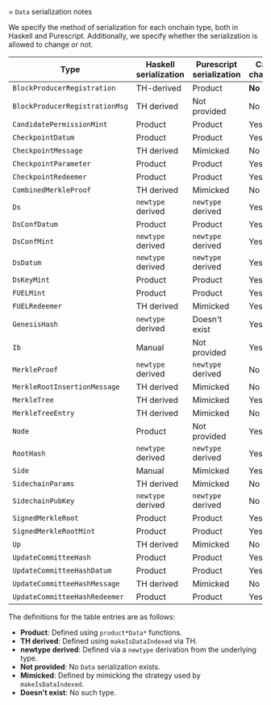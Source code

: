 = `Data` serialization notes

We specify the method of serialization for each onchain type, both in Haskell
and Purescript. Additionally, we specify whether the serialization is allowed to
change or not.

| __Type__ | __Haskell serialization__ | __Purescript serialization__ | __Can change__ |
| -- | -- | -- | -- |
| `BlockProducerRegistration` | TH-derived | Product | **No** |
| `BlockProducerRegistrationMsg` | TH derived | Not provided | No |
| `CandidatePermissionMint` | Product | Product | Yes |
| `CheckpointDatum` | Product | Product | Yes |
| `CheckpointMessage` | TH derived | Mimicked | No |
| `CheckpointParameter` | Product | Product | Yes |
| `CheckpointRedeemer` | Product | Product | Yes |
| `CombinedMerkleProof` | TH derived | Mimicked | No |
| `Ds` | `newtype` derived | `newtype` derived | Yes |
| `DsConfDatum` | Product | Product | Yes |
| `DsConfMint` | `newtype` derived | `newtype` derived | Yes |
| `DsDatum` | `newtype` derived | `newtype` derived | Yes |
| `DsKeyMint` | Product | Product | Yes |
| `FUELMint` | Product | Product | Yes |
| `FUELRedeemer` | TH derived | Mimicked | Yes |
| `GenesisHash` | `newtype` derived | Doesn't exist | Yes |
| `Ib` | Manual | Not provided | Yes |
| `MerkleProof` | `newtype` derived | `newtype` derived | No |
| `MerkleRootInsertionMessage` | TH derived | Mimicked | No |
| `MerkleTree` | TH derived | Mimicked | Yes |
| `MerkleTreeEntry` | TH derived | Mimicked | No |
| `Node` | Product | Not provided | Yes |
| `RootHash` | `newtype` derived | `newtype` derived | Yes |
| `Side` | Manual | Mimicked | Yes |
| `SidechainParams` | TH derived | Mimicked | No |
| `SidechainPubKey` | `newtype` derived | `newtype` derived | No |
| `SignedMerkleRoot` | Product | Product | Yes |
| `SignedMerkleRootMint` | Product | Product | Yes |
| `Up` | TH derived | Mimicked | No |
| `UpdateCommitteeHash` | Product | Product | Yes |
| `UpdateCommitteeHashDatum` | Product | Product | Yes |
| `UpdateCommitteeHashMessage` | TH derived | Mimicked | No |
| `UpdateCommitteeHashRedeemer` | Product | Product | Yes |

The definitions for the table entries are as follows:

* __Product__: Defined using `product*Data*` functions.
* __TH derived__: Defined using `makeIsDataIndexed` via TH.
* __newtype derived__: Defined via a `newtype` derivation from the underlying
  type.
* __Not provided__: No `Data` serialization exists.
* __Mimicked__: Defined by mimicking the strategy used by `makeIsDataIndexed`.
* __Doesn't exist__: No such type.
